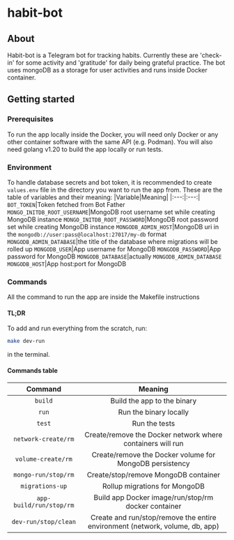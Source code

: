 # habit-bot

## About
Habit-bot is a Telegram bot for tracking habits. Currently these are 'check-in' for some activity and 'gratitude' for daily being grateful practice. The bot uses mongoDB as a storage for user activities and runs inside Docker container.

## Getting started
### Prerequisites
To run the app locally inside the Docker, you will need only Docker or any other container software with the same API (e.g. Podman). You will also need golang v1.20 to build the app locally or run tests.
### Environment
To handle database secrets and bot token, it is recommended to create `values.env` file in the directory you want to run the app from.
These are the table of variables and their meaning:
|Variable|Meaning|
|:---:|:---:|
`BOT_TOKEN`|Token fetched from Bot Father
`MONGO_INITDB_ROOT_USERNAME`|MongoDB root username set while creating MongoDB instance
`MONGO_INITDB_ROOT_PASSWORD`|MongoDB root password set while creating MongoDB instance
`MONGODB_ADMIN_HOST`|MongoDB uri in the `mongodb://user:pass@localhost:27017/my-db` format
`MONGODB_ADMIN_DATABASE`|the title of the database where migrations will be rolled up
`MONGODB_USER`|App username for MongoDB
`MONGODB_PASSWORD`|App password for MongoDB
`MONGODB_DATABASE`|actually `MONGODB_ADMIN_DATABASE`
`MONGODB_HOST`|App host:port for MongoDB

### Commands
All the command to run the app are inside the Makefile instructions
#### TL;DR
To add and run everything from the scratch, run:
```bash
make dev-run
```
in the terminal.
#### Commands table
|Command|Meaning|
|:---:|:---:|
`build`|Build the app to the binary
`run`|Run the binary locally
`test`|Run the tests
`network-create/rm`|Create/remove the Docker network where containers will run
`volume-create/rm`|Create/remove the Docker volume for MongoDB persistency
`mongo-run/stop/rm`|Create/stop/remove MongoDB container
`migrations-up`|Rollup migrations for MongoDB
`app-build/run/stop/rm`|Build app Docker image/run/stop/rm docker container
`dev-run/stop/clean`|Create and run/stop/remove the entire environment (network, volume, db, app)